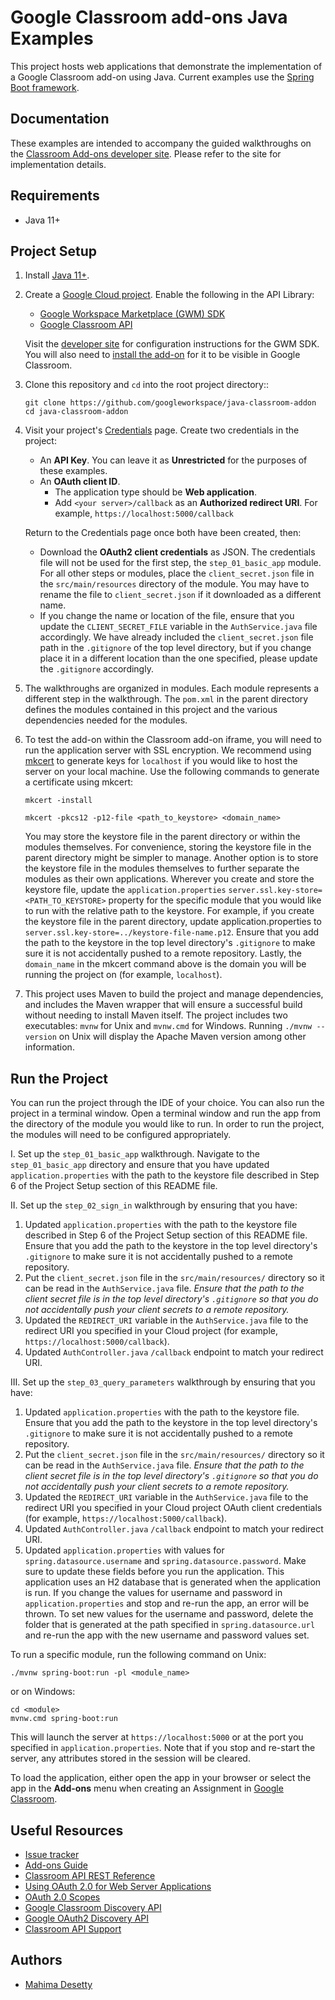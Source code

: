 Google Classroom add-ons Java Examples
========================================

This project hosts web applications that demonstrate the implementation of a Google
Classroom add-on using Java. Current examples use the [Spring Boot framework](https://spring.io/).

Documentation
-------------

These examples are intended to accompany the guided walkthroughs on the
[Classroom Add-ons developer site](https://developers.google.com/classroom/add-ons).
Please refer to the site for implementation details.

Requirements
------------
*   Java 11+

Project Setup
------------

1. Install [Java 11+](https://adoptopenjdk.net/).

2. Create a [Google Cloud project](https://console.cloud.google.com/projectcreate).
Enable the following in the API Library:
    *   [Google Workspace Marketplace (GWM) SDK](https://console.cloud.google.com/apis/library/appsmarket-component.googleapis.com)
    *   [Google Classroom API](https://console.cloud.google.com/apis/library/classroom.googleapis.com)

    Visit the
    [developer site](https://developers.google.com/classroom/add-ons/developer-guides/project-configuration#step_3_google_workspace_marketplace_listing)
    for configuration instructions for the GWM SDK. You will also need to
    [install the add-on](https://developers.google.com/classroom/add-ons/walkthroughs/create-an-add-on#visit_the_unlisted_url_for_your_add-on_to_install_it)
    for it to be visible in Google Classroom.
3. Clone this repository and `cd` into the root project directory::

     ```posix-terminal
     git clone https://github.com/googleworkspace/java-classroom-addon
     cd java-classroom-addon
     ```

4. Visit your project's [Credentials](https://console.cloud.google.com/apis/credentials) page. Create two credentials in the project:
    *   An **API Key**. You can leave it as **Unrestricted** for the purposes of these examples.
    *   An **OAuth client ID**.
        *   The application type should be **Web application**.
        *   Add `<your server>/callback` as an **Authorized redirect URI**. For example,
        `https://localhost:5000/callback`

    Return to the Credentials page once both have been created, then:
      * Download the **OAuth2 client credentials** as JSON. The credentials file will not be used for the
        first step, the `step_01_basic_app` module. For all other steps or modules, place the `client_secret.json`
        file in the `src/main/resources` directory of the module. You may have to rename the file to
        `client_secret.json` if it downloaded as a different name.
      * If you change the name or location of the file, ensure that you update the `CLIENT_SECRET_FILE` variable in the
        `AuthService.java` file  accordingly. We have already included the `client_secret.json` file path in the `.gitignore`
        of the top level directory, but if you change place it in a different location than the one specified, please update
        the `.gitignore` accordingly.

5. The walkthroughs are organized in modules. Each module represents a different step in the walkthrough. The `pom.xml`
   in the parent directory defines the modules contained in this project and the various dependencies needed for the modules.

6. To test the add-on within the Classroom add-on iframe, you will need to run the application server with SSL encryption.
We recommend using [mkcert](https://github.com/FiloSottile/mkcert) to generate keys for `localhost` if you would like to
host the server on your local machine. Use the following commands to generate a certificate using mkcert:

    ```posix-terminal
    mkcert -install

    mkcert -pkcs12 -p12-file <path_to_keystore> <domain_name>
    ```

    You may store the keystore file in the parent directory or within the modules themselves. For convenience, storing
the keystore file in the parent directory might be simpler to manage. Another option is to store the keystore file in
the modules themselves to further separate the modules as their own applications. Wherever you create and store the
keystore file, update the `application.properties` `server.ssl.key-store=<PATH_TO_KEYSTORE>` property for the specific
module that you would like to run with the relative path to the keystore. For example, if you create the keystore file
in the parent directory, update application.properties to `server.ssl.key-store=../keystore-file-name.p12`. Ensure that
you add the path to the keystore in the top level directory's `.gitignore` to make sure it is not
accidentally pushed to a remote repository. Lastly, the `domain_name` in the mkcert command above is the domain you will
be running the project on (for example, `localhost`).

7. This project uses Maven to build the project and manage dependencies, and includes the Maven wrapper that will
ensure a successful build without needing to install Maven itself. The project includes two executables:
`mvnw` for Unix and `mvnw.cmd` for Windows. Running `./mvnw --version` on Unix will display the Apache Maven version
among other information.

Run the Project
------------
You can run the project through the IDE of your choice. You can also run the project in a terminal window.
Open a terminal window and run the app from the directory of the module you would like to run. In order to run the
project, the modules will need to be configured appropriately.

I. Set up the `step_01_basic_app` walkthrough. Navigate to the `step_01_basic_app` directory and ensure that you have
updated `application.properties` with the path to the keystore file described in Step 6 of the Project Setup section
of this README file.

II. Set up the `step_02_sign_in` walkthrough by ensuring that you have:
1. Updated `application.properties` with the path to the keystore file described in Step 6 of the Project Setup section
of this README file. Ensure that you add the path to the keystore in the top level directory's `.gitignore` to make sure
it is not accidentally pushed to a remote repository.
2. Put the `client_secret.json` file in the `src/main/resources/` directory so it can be read in the `AuthService.java` file.
_Ensure that the path to the client secret file is in the top level directory's `.gitignore` so that you do not accidentally
push your client secrets to a remote repository._
3. Updated the `REDIRECT_URI` variable in the `AuthService.java` file to the redirect URI you
specified in your Cloud project (for example, `https://localhost:5000/callback`).
4. Updated `AuthController.java` `/callback` endpoint to match your redirect URI.

III. Set up the `step_03_query_parameters` walkthrough by ensuring that you have:
1. Updated `application.properties` with the path to the keystore file. Ensure that you add the path to the keystore in the
top level directory's `.gitignore` to make sure it is not accidentally pushed to a remote repository.
2. Put the `client_secret.json` file in the `src/main/resources/` directory so it can be read in the `AuthService.java` file.
_Ensure that the path to the client secret file is in the top level directory's `.gitignore` so that you do not accidentally
push your client secrets to a remote repository._
3. Updated the `REDIRECT_URI` variable in the `AuthService.java` file to the redirect URI you
specified in your Cloud project OAuth client credentials (for example, `https://localhost:5000/callback`).
4. Updated `AuthController.java` `/callback` endpoint to match your redirect URI.
5. Updated `application.properties` with values for `spring.datasource.username` and `spring.datasource.password`.
Make sure to update these fields before you run the application. This application uses an H2 database
that is generated when the application is run.  If you change the values for username and password in `application.properties`
and stop and re-run the app, an error will be thrown. To set new values for the username and password, delete the
folder that is generated at the path specified in `spring.datasource.url` and re-run the app with the new username
and password values set.

To run a specific module, run the following command on Unix:

   ```posix-terminal
   ./mvnw spring-boot:run -pl <module_name>
   ```

or on Windows:

   ```posix-terminal
   cd <module>
   mvnw.cmd spring-boot:run
   ```
This will launch the server at `https://localhost:5000` or at the port you specified in `application.properties`.
Note that if you stop and re-start the server, any attributes stored in the session will be cleared.

To load the application, either open the app in your browser or select the app in the **Add-ons** menu when creating
an Assignment in [Google Classroom](https://classroom.google.com).

Useful Resources
-------------

*   [Issue tracker](https://github.com/googleworkspace/python-classroom-addon/issues)
*   [Add-ons Guide](https://developers.google.com/classroom/add-ons)
*   [Classroom API REST Reference](https://developers.google.com/classroom/reference/rest)
*   [Using OAuth 2.0 for Web Server Applications](https://developers.google.com/identity/protocols/oauth2/web-server#creatingclient)
*   [OAuth 2.0 Scopes](https://developers.google.com/identity/protocols/oauth2/scopes)
*   [Google Classroom Discovery API](https://googleapis.github.io/google-api-python-client/docs/dyn/classroom_v1.html)
*   [Google OAuth2 Discovery API](https://googleapis.github.io/google-api-python-client/docs/dyn/oauth2_v2.html)
*   [Classroom API Support](https://developers.google.com/classroom/support)

Authors
-------

*   [Mahima Desetty](https://github.com/mahima-desetty)
